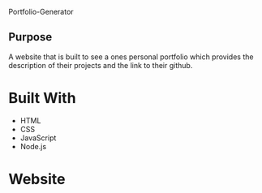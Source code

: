Portfolio-Generator

## Purpose
A website that is built to see a ones personal portfolio which provides the description of their projects and the link to their github.

# Built With
* HTML
* CSS
* JavaScript
* Node.js

# Website